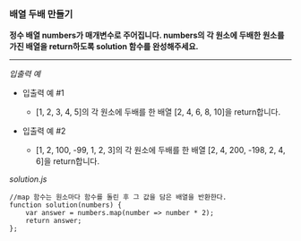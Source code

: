 ### 배열 두배 만들기

**정수 배열 numbers가 매개변수로 주어집니다. numbers의 각 원소에 두배한 원소를 가진 배열을 return하도록 solution 함수를 완성해주세요.**

---

_입출력 예_

- 입출력 예 #1

  - [1, 2, 3, 4, 5]의 각 원소에 두배를 한 배열 [2, 4, 6, 8, 10]을 return합니다.

- 입출력 예 #2

  - [1, 2, 100, -99, 1, 2, 3]의 각 원소에 두배를 한 배열 [2, 4, 200, -198, 2, 4, 6]을 return합니다.

_solution.js_

```
//map 함수는 원소마다 함수를 돌린 후 그 값을 담은 배열을 반환한다.
function solution(numbers) {
    var answer = numbers.map(number => number * 2);
    return answer;
};
```
